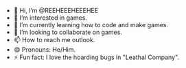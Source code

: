 - 👋 Hi, I’m @REEHEEEHEEEHEE
- 👀 I’m interested in games.
- 🌱 I’m currently learning how to code and make games.
- 💞️ I’m looking to collaborate on games.
- 📫 How to reach me outlook.
- 😄 Pronouns: He/Him.
- ⚡ Fun fact: I love the hoarding bugs in "Leathal Company".

<!---
REEHEEEHEEEHEE/REEHEEEHEEEHEE is a ✨ special ✨ repository because its `README.md` (this file) appears on your GitHub profile.
You can click the Preview link to take a look at your changes.
--->
